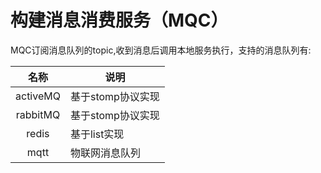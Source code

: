 # 构建消息消费服务（MQC）

MQC订阅消息队列的topic,收到消息后调用本地服务执行，支持的消息队列有:

|   名称   | 说明              |
| :------: | ----------------- |
| activeMQ | 基于stomp协议实现 |
| rabbitMQ | 基于stomp协议实现 |
|  redis   | 基于list实现      |
|   mqtt   | 物联网消息队列    |


